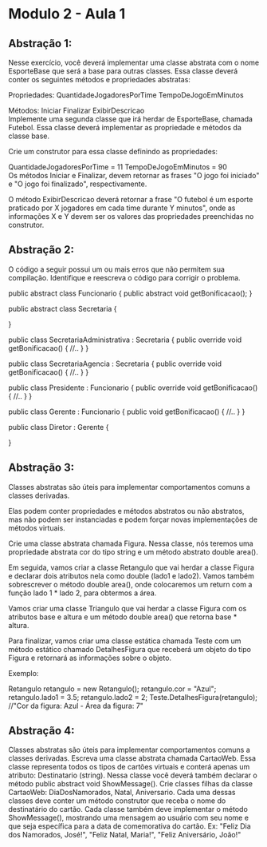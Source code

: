 # Modulo 2 - Aula 1

## Abstração 1:
Nesse exercício, você deverá implementar uma classe abstrata com o nome EsporteBase que será a base para outras classes. Essa classe deverá conter os seguintes métodos e propriedades abstratas:

Propriedades:
    QuantidadeJogadoresPorTime
    TempoDeJogoEmMinutos  

Métodos:
    Iniciar
    Finalizar
    ExibirDescricao  
Implemente uma segunda classe que irá herdar de EsporteBase, chamada Futebol. Essa classe deverá implementar as propriedade e métodos da classe base.

Crie um construtor para essa classe definindo as propriedades:

QuantidadeJogadoresPorTime = 11
TempoDeJogoEmMinutos = 90  
Os métodos Iniciar e Finalizar, devem retornar as frases "O jogo foi iniciado" e "O jogo foi finalizado", respectivamente.

O método ExibirDescricao deverá retornar a frase "O futebol é um esporte praticado por X jogadores em cada time durante Y minutos", onde as informações X e Y devem ser os valores das propriedades preenchidas no construtor.

## Abstração 2:
O código a seguir possui um ou mais erros que não permitem sua compilação. Identifique e reescreva o código para corrigir o problema.

public abstract class Funcionario
{
    public abstract void getBonificacao();
}

public abstract class Secretaria
{

}

public class SecretariaAdministrativa : Secretaria
{
    public override void getBonificacao()
    {
        //..
    }
}

public class SecretariaAgencia : Secretaria
{
    public override void getBonificacao()
    {
        //..
    }
}

public class Presidente : Funcionario
{
    public override void getBonificacao()
    {
        //..
    }
}

public class Gerente : Funcionario
{
    public void getBonificacao()
    {
        //..
    }
}

public class Diretor : Gerente
{

}
## Abstração 3:
Classes abstratas são úteis para implementar comportamentos comuns a classes derivadas.

Elas podem conter propriedades e métodos abstratos ou não abstratos, mas não podem ser instanciadas e podem forçar novas implementações de métodos virtuais.

Crie uma classe abstrata chamada Figura. Nessa classe, nós teremos uma propriedade abstrata cor do tipo string e um método abstrato double area().

Em seguida, vamos criar a classe Retangulo que vai herdar a classe Figura e declarar dois atributos nela como double (lado1 e lado2). Vamos também sobrescrever o método double area(), onde colocaremos um return com a função lado 1 * lado 2, para obtermos a área.

Vamos criar uma classe Triangulo que vai herdar a classe Figura com os atributos base e altura e um método double area() que retorna base * altura.

Para finalizar, vamos criar uma classe estática chamada Teste com um método estático chamado DetalhesFigura que receberá um objeto do tipo Figura e retornará as informações sobre o objeto.

Exemplo:

Retangulo retangulo = new Retangulo();
retangulo.cor = "Azul";
retangulo.lado1 = 3.5;
retangulo.lado2 = 2;
Teste.DetalhesFigura(retangulo); //"Cor da figura: Azul - Área da figura: 7"

## Abstração 4:
Classes abstratas são úteis para implementar comportamentos comuns a classes derivadas.
Escreva uma classe abstrata chamada CartaoWeb. Essa classe representa todos os tipos de cartões virtuais e conterá apenas um atributo: Destinatario (string). Nessa classe você deverá também declarar o método public abstract void ShowMessage(). Crie classes filhas da classe CartaoWeb: DiaDosNamorados, Natal, Aniversario. Cada uma dessas classes deve conter um método construtor que receba o nome do destinatário do cartão. Cada classe também deve implementar o método ShowMessage(), mostrando uma mensagem ao usuário com seu nome e que seja específica para a data de comemorativa do cartão. Ex: "Feliz Dia dos Namorados, José!", "Feliz Natal, Maria!", "Feliz Aniversário, João!"
